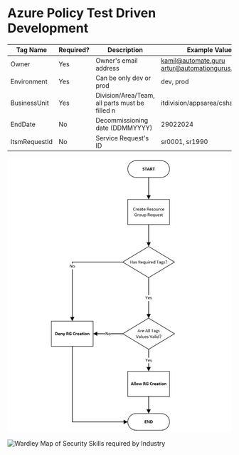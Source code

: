 # Azure Policy Test Driven Development

| Tag Name | Required? | Description | Example Value |
| - | - | - | - |
| Owner     | Yes | Owner's email address | kamil@automate.guru artur@automationgurus.github.io |
| Environment | Yes | Can be only dev or prod | dev, prod |
| BusinessUnit | Yes | Division/Area/Team, all parts must be filled n  | itdivision/appsarea/csharpteam |
| EndDate  | No | Decommissioning date (DDMMYYYY) | 29022024  |
| ItsmRequestId | No | Service Request's ID | sr0001, sr1990 |

![Wardley Map of Security Skills required by Industry](img/security-and-compliance-as-a-code-azure-policy-tdd-001.jpg)


![Wardley Map of Security Skills required by Industry](https://miro.medium.com/max/1400/1*zQtoY13K2DnU3GvaCYVTRw.png)

